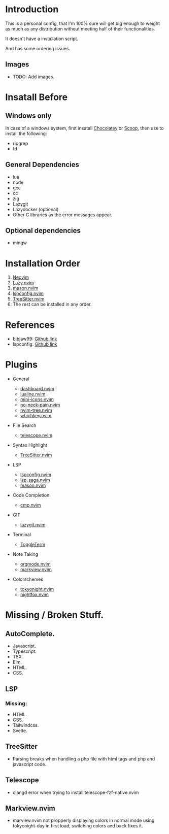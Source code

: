 # Introduction

This is a personal config, that I'm 100% sure will get big enough to weight as much as any distribution without meeting half of their functionalities.

It doesn't have a installation script.

And has some ordering issues.

## Images

+ TODO: Add images.


# Insatall Before

## Windows only

In case of a windows system, first insatall [Chocolatey](https://chocolatey.org/install) or [Scoop](https://scoop.sh/), then use to install the following:

+ ripgrep
+ fd

## General Dependencies

+ lua
+ node
+ gcc
+ cc
+ zig
+ Lazygit
+ Lazydocker (optional)
+ Other C libraries as the error messages appear.

## Optional dependencies

+ mingw


# Installation Order

1. [Neovim](https://neovim.io/)
2. [Lazy.nvim](https://github.com/folke/lazy.nvim)
3. [mason.nvim](https://github.com/williamboman/mason.nvim)
4. [lspconfig.nvim](https://github.com/neovim/nvim-lspconfig)
5. [TreeSitter.nvim](https://github.com/nvim-treesitter/nvim-treesitter)
6. The rest can be installed in any order.


# References

+ bibjaw99: [Github link](https://github.com/bibjaw99/workstation/tree/master/.config/nvim)
+ lspconfig: [Github link](https://github.com/neovim/nvim-lspconfig)


# Plugins

+ General
    + [dashboard.nvim](https://github.com/nvimdev/dashboard-nvim)
    + [lualine.nvim](https://github.com/nvim-lualine/lualine.nvim)
    + [mini-icons.nvim](https://github.com/echasnovski/mini.icons)
    + [no-neck-pain.nvim](https://github.com/shortcuts/no-neck-pain.nvim)
    + [nvim-tree.nvim](https://github.com/nvim-tree/nvim-tree.lua)
    + [whichkey.nvim](https://github.com/folke/which-key.nvim)

+ File Search
    + [telescope.nvim](https://github.com/nvim-telescope/telescope.nvim)

+ Syntax Highlight
    + [TreeSitter.nvim](https://github.com/nvim-treesitter/nvim-treesitter)

+ LSP
    + [lspconfig.nvim](https://github.com/neovim/nvim-lspconfig)
    + [lsp_saga.nvim](https://github.com/nvimdev/lspsaga.nvim)
    + [mason.nvim](https://github.com/williamboman/mason.nvim)

+ Code Completion
    + [cmp.nvim](https://github.com/hrsh7th/nvim-cmp)

+ GIT
    + [lazygit.nvim](https://github.com/kdheepak/lazygit.nvim)

+ Terminal
    + [ToggleTerm](https://github.com/akinsho/toggleterm.nvim)

+ Note Taking
    + [orgmode.nvim](https://github.com/nvim-orgmode/orgmode)
    + [markview.nvim](https://github.com/OXY2DEV/markview.nvim)

+ Colorschemes
    + [tokyonight.nvim](https://github.com/folke/tokyonight.nvim)
    + [nightfox.nvim](https://github.com/EdenEast/nightfox.nvim)


# Missing / Broken Stuff.

## AutoComplete.

+ Javascript.
+ Typescript.
+ TSX.
+ Elm.
+ HTML.
+ CSS.

## LSP

### Missing:

+ HTML.
+ CSS.
+ Tailwindcss.
+ Svelte.

## TreeSitter

+ Parsing breaks when handling a php file with html tags and php and javascript code.

## Telescope

+ clangd error when trying to install telescope-fzf-native.nvim

## Markview.nvim

+ marview.nvim not propperly displaying colors in normal mode using tokyonight-day in first load, switching colors and back fixes it.
